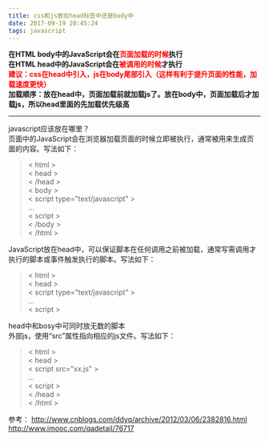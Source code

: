 ```yaml
---
title: css和js放在head标签中还是body中
date: 2017-09-19 20:45:24
tags: javascript
---
```


**在HTML body中的JavaScript会在<font color=red>页面加载的时候</font>执行**  
**在HTML head中的JavaScript会在<font color=red>被调用的时候</font>才执行**   
**<font color=red>建议：css在head中引入，js在body尾部引入（这样有利于提升页面的性能，加载速度更快）</font>**  
**加载顺序：放在head中，页面加载前就加载js了。放在body中，页面加载后才加载js，所以head里面的先加载优先级高**

---
javascript应该放在哪里？  
页面中的JavaScript会在浏览器加载页面的时候立即被执行，通常被用来生成页面的内容。写法如下：     
> < html >  
> < head >  
> < /head >  
> < body >  
> < script type="text/javascript" \>  
> ...  
> < script >  
> < /body >  
> < /html >

JavaScript放在head中，可以保证脚本在任何调用之前被加载，通常写需调用才执行的脚本或事件触发执行的脚本。写法如下：  
> < html >  
> < head >  
> < script type="text/javascript" >  
> ...    
> < script >   
> </head >   
> </html >

head中和bosy中可同时放无数的脚本  
外部js，使用“src”属性指向相应的js文件。写法如下：  
> < html >  
> < head >  
> < script src="xx.js" >  
> ...    
> < script >   
> < /head >   
> < /html >

参考：
http://www.cnblogs.com/ddyq/archive/2012/03/06/2382816.html  
http://www.imooc.com/qadetail/76717  